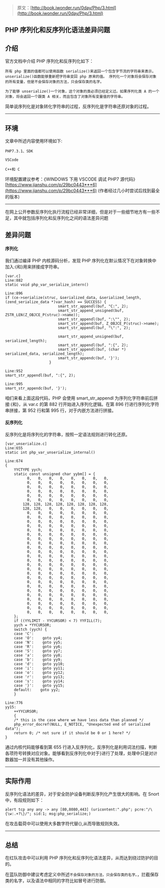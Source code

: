 > 原文：[http://book.iwonder.run/0day/Php/3.html](http://book.iwonder.run/0day/Php/3.html)

## PHP 序列化和反序列化语法差异问题

## 介绍

官方文档中介绍 PHP 序列化和反序列化如下：

```
所有 php 里面的值都可以使用函数 serialize()来返回一个包含字节流的字符串来表示。unserialize()函数能够重新把字符串变回 php 原来的值。 序列化一个对象将会保存对象的所有变量，但是不会保存对象的方法，只会保存类的名字。

为了能够 unserialize()一个对象，这个对象的类必须已经定义过。如果序列化类 A 的一个对象，将会返回一个跟类 A 相关，而且包含了对象所有变量值的字符串。 
```

简单说序列化是对象转化字符串的过程，反序列化是字符串还原对象的过程。

* * *

## 环境

文章中所述内容使用环境如下:

```
PHP7.3.1、SDK

VSCode

C++和 C 
```

环境配置建议参考：《WINDOWS 下用 VSCODE 调试 PHP7 源代码》[https://www.jianshu.com/p/29bc0443***6](https://www.jianshu.com/p/29bc0443***6) (作者经过几小时尝试后找到最全的版本)

* * *

在网上公开参数反序列化执行流程已经非常详细，但是对于一些细节地方有一些不足，其中就包括序列化和反序列化之间的语法差异问题

## 差异问题

#### 序列化

我们通过编译 PHP 内核源码分析，发现 PHP 序列化在默认情况下在对象转换中加入:{和}用来拼接成字符串。

```
[var.c]
Line:882
static void php_var_serialize_intern()

Line:896
if (ce->serialize(struc, &serialized_data, &serialized_length, (zend_serialize_data *)var_hash) == SUCCESS) {
                        smart_str_appendl(buf, "C:", 2);
                        smart_str_append_unsigned(buf, ZSTR_LEN(Z_OBJCE_P(struc)->name));
                        smart_str_appendl(buf, ":\"", 2);
                        smart_str_append(buf, Z_OBJCE_P(struc)->name);
                        smart_str_appendl(buf, "\":", 2);

                        smart_str_append_unsigned(buf, serialized_length);
                        smart_str_appendl(buf, ":{", 2);
                        smart_str_appendl(buf, (char *) serialized_data, serialized_length);
                        smart_str_appendc(buf, '}');
                    }

Line:952
smart_str_appendl(buf, ":{", 2);

Line:995
smart_str_appendc(buf, '}'); 
```

咱们来看上面这段代码，PHP 会使用 smart_str_appendl 为序列化字符串前后拼接:{和}，从 var.c 的第 882 行开始进入序列化逻辑。在第 896 行进行序列化字符串拼接，第 952 行和第 995 行，对于内嵌方法进行拼接。

#### 反序列化

反序列化是将序列化的字符串，按照一定语法规则进行转化还原。

```
[var_unserialize.c]
Line:655
static int php_var_unserialize_internal()

Line:674
{
    YYCTYPE yych;
    static const unsigned char yybm[] = {
          0,   0,   0,   0,   0,   0,   0,   0, 
          0,   0,   0,   0,   0,   0,   0,   0, 
          0,   0,   0,   0,   0,   0,   0,   0, 
          0,   0,   0,   0,   0,   0,   0,   0, 
          0,   0,   0,   0,   0,   0,   0,   0, 
          0,   0,   0,   0,   0,   0,   0,   0, 
        128, 128, 128, 128, 128, 128, 128, 128, 
        128, 128,   0,   0,   0,   0,   0,   0, 
          0,   0,   0,   0,   0,   0,   0,   0, 
          0,   0,   0,   0,   0,   0,   0,   0, 
          0,   0,   0,   0,   0,   0,   0,   0, 
          0,   0,   0,   0,   0,   0,   0,   0, 
          0,   0,   0,   0,   0,   0,   0,   0, 
          0,   0,   0,   0,   0,   0,   0,   0, 
          0,   0,   0,   0,   0,   0,   0,   0, 
          0,   0,   0,   0,   0,   0,   0,   0, 
          0,   0,   0,   0,   0,   0,   0,   0, 
          0,   0,   0,   0,   0,   0,   0,   0, 
          0,   0,   0,   0,   0,   0,   0,   0, 
          0,   0,   0,   0,   0,   0,   0,   0, 
          0,   0,   0,   0,   0,   0,   0,   0, 
          0,   0,   0,   0,   0,   0,   0,   0, 
          0,   0,   0,   0,   0,   0,   0,   0, 
          0,   0,   0,   0,   0,   0,   0,   0, 
          0,   0,   0,   0,   0,   0,   0,   0, 
          0,   0,   0,   0,   0,   0,   0,   0, 
          0,   0,   0,   0,   0,   0,   0,   0, 
          0,   0,   0,   0,   0,   0,   0,   0, 
          0,   0,   0,   0,   0,   0,   0,   0, 
          0,   0,   0,   0,   0,   0,   0,   0, 
          0,   0,   0,   0,   0,   0,   0,   0, 
          0,   0,   0,   0,   0,   0,   0,   0, 
    };
    if ((YYLIMIT - YYCURSOR) < 7) YYFILL(7);
    yych = *YYCURSOR;
    switch (yych) {
    case 'C':
    case 'O':    goto yy4;
    case 'N':    goto yy5;
    case 'R':    goto yy6;
    case 'S':    goto yy7;
    case 'a':    goto yy8;
    case 'b':    goto yy9;
    case 'd':    goto yy10;
    case 'i':    goto yy11;
    case 'o':    goto yy12;
    case 'r':    goto yy13;
    case 's':    goto yy14;
    case '}':    goto yy15;
    default:    goto yy2;
    }

Line:776
yy15:
    ++YYCURSOR;
    {
    /* this is the case where we have less data than planned */
    php_error_docref(NULL, E_NOTICE, "Unexpected end of serialized data");
    return 0; /* not sure if it should be 0 or 1 here? */
} 
```

通过内核代码能够看到第 655 行进入反序列化，反序列化是利用词法扫描，判断各项符号转换对应对象。能够看到反序列化中对于}进行了处理，处理中只是对计数器加一并没有其他操作。

* * *

## 实际作用

反序列化语法的差异，对于安全防护设备判断反序列化产生很大的影响。在 Snort 中，有段规则如下：

```
alert tcp any any -> any [80,8080,443] (uricontent:".php"; pcre:"/\{\w:.+?\}/"; sid:1; msg:php_serialize;) 
```

在攻击载荷中可以使用大多数字符代替{},从而导致规则失效。

* * *

## 总结

在红队攻击中可以利用 PHP 序列化和反序列化语法差异，从而达到绕过防护的目的。

在蓝队防御中建议考虑定义中所述`不会保存对象的方法，只会保存类的名字。`，拦截保存类的名字，以及语法中相同的字符比如冒号进行防御。

